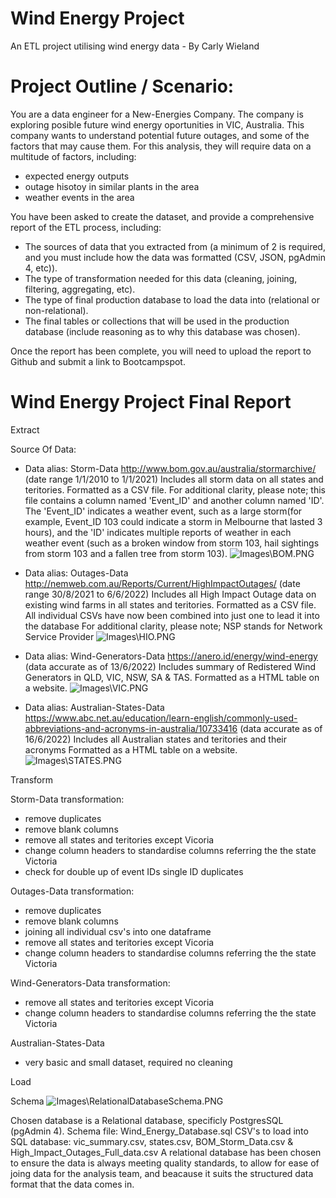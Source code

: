 # Wind Energy Project
An ETL project utilising wind energy data - By Carly Wieland

# Project Outline / Scenario:
You are a data engineer for a New-Energies Company.
The company is exploring posible future wind energy oportunities in VIC, Australia.
This company wants to understand potential future outages, and some of the factors that may cause them. For this analysis, they will require data on a multitude of factors, including:

* expected energy outputs 
* outage hisotoy in similar plants in the area
* weather events in the area

You have been asked to create the dataset, and provide a comprehensive report of the ETL process, including:
* The sources of data that you extracted from (a minimum of 2 is required, and you must include how the data was formatted (CSV, JSON, pgAdmin 4, etc)).
* The type of transformation needed for this data (cleaning, joining, filtering, aggregating, etc).
* The type of final production database to load the data into (relational or non-relational).
* The final tables or collections that will be used in the production database (include reasoning as to why this database was chosen).


Once the report has been complete, you will need to upload the report to Github and submit a link to Bootcampspot.

# Wind Energy Project Final Report

Extract

Source Of Data:
* Data alias: Storm-Data
http://www.bom.gov.au/australia/stormarchive/ (date range 1/1/2010 to 1/1/2021)
Includes all storm data on all states and teritories.
Formatted as a CSV file.
For additional clarity, please note; this file contains a column named 'Event_ID' and another column named 'ID'. The 'Event_ID' indicates a weather event, such as a large storm(for example, Event_ID 103 could indicate a storm in Melbourne that lasted 3 hours), and the 'ID' indicates multiple reports of weather in each weather event (such as a broken window from storm 103, hail sightings from storm 103 and a fallen tree from storm 103). 
![Images\BOM.PNG](Images\BOM.PNG)

* Data alias: Outages-Data
http://nemweb.com.au/Reports/Current/HighImpactOutages/ (date range 30/8/2021 to 6/6/2022)
Includes all High Impact Outage data on existing wind farms in all states and teritories.
Formatted as a CSV file.
All individual CSVs have now been combined into just one to lead it into the database
For additional clarity, please note; NSP stands for Network Service Provider
![Images\HIO.PNG](Images\HIO.PNG)

* Data alias: Wind-Generators-Data
https://anero.id/energy/wind-energy  (data accurate as of 13/6/2022)
Includes summary of Redistered Wind Generators in QLD, VIC, NSW, SA & TAS.
Formatted as a HTML table on a website.
![Images\VIC.PNG](Images\VIC.PNG)

* Data alias: Australian-States-Data
https://www.abc.net.au/education/learn-english/commonly-used-abbreviations-and-acronyms-in-australia/10733416  (data accurate as of 16/6/2022)
Includes all Australian states and teritories and their acronyms
Formatted as a HTML table on a website.
![Images\STATES.PNG](Images\STATES.PNG)



Transform

Storm-Data transformation:
* remove duplicates
* remove blank columns
* remove all states and teritories except Vicoria
* change column headers to standardise columns referring the the state Victoria
* check for double up of event IDs single ID duplicates

Outages-Data transformation:
* remove duplicates
* remove blank columns
* joining all individual csv's into one dataframe
* remove all states and teritories except Vicoria
* change column headers to standardise columns referring the the state Victoria

Wind-Generators-Data transformation:
* remove all states and teritories except Vicoria
* change column headers to standardise columns referring the the state Victoria

Australian-States-Data
* very basic and small dataset, required no cleaning


Load

Schema
![Images\RelationalDatabaseSchema.PNG](Images\RelationalDatabaseSchema.PNG)

Chosen database is a Relational database, specificly PostgresSQL (pgAdmin 4).
Schema file: Wind_Energy_Database.sql
CSV's to load into SQL database: vic_summary.csv, states.csv, BOM_Storm_Data.csv & High_Impact_Outages_Full_data.csv
A relational database has been chosen to ensure the data is always meeting quality standards, to allow for ease of joing data for the analysis team, and beacause it suits the structured data format that the data comes in.

